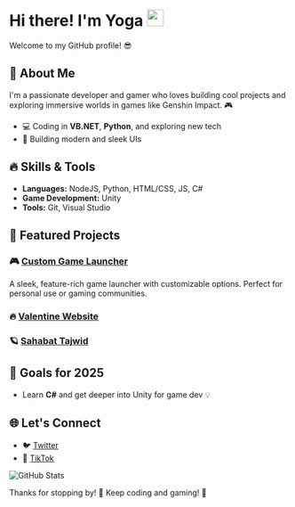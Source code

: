 # Hi there! I'm Yoga <img src="https://media.giphy.com/media/hvRJCLFzcasrR4ia7z/giphy.gif" width="30px">

Welcome to my GitHub profile! 😎

## 🚀 About Me
I'm a passionate developer and gamer who loves building cool projects and exploring immersive worlds in games like Genshin Impact. 🎮

- 💻 Coding in **VB.NET**, **Python**, and exploring new tech
- 🎨 Building modern and sleek UIs

## 🔥 Skills & Tools

- **Languages:** NodeJS, Python, HTML/CSS, JS, C#
- **Game Development:** Unity
- **Tools:** Git, Visual Studio

## 🌟 Featured Projects

### 🎮 [Custom Game Launcher](https://github.com/yogaxdd/gamelauncher)
A sleek, feature-rich game launcher with customizable options. Perfect for personal use or gaming communities. 

### 🔥 [Valentine Website](https://github.com/yogaxddValentine-Website)
### 🪐 [Sahabat Tajwid](https://github.com/yogaxdd/Sahabat-Tajwid)

## 🎯 Goals for 2025

- Learn **C#** and get deeper into Unity for game dev 💡

## 🌐 Let's Connect

- 🐦 [Twitter](https://x.com/yogakokxd)
- 🎥 [TikTok](https://tiktok.com/yogakokxd)

![GitHub Stats](https://github-readme-stats.vercel.app/api?username=yogaxdd&show_icons=true&theme=radical)

Thanks for stopping by! 💜 Keep coding and gaming! 🚀
